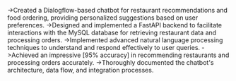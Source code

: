 ->Created a Dialogflow-based chatbot for restaurant recommendations and food ordering, providing personalized suggestions based on user preferences.
->Designed and implemented a FastAPI backend to facilitate interactions with the MySQL database for retrieving restaurant data and processing orders.
->Implemented advanced natural language processing techniques to understand and respond effectively to user queries.
->Achieved an impressive [95% accuracy] in recommending restaurants and processing orders accurately.
->Thoroughly documented the chatbot's architecture, data flow, and integration processes.
